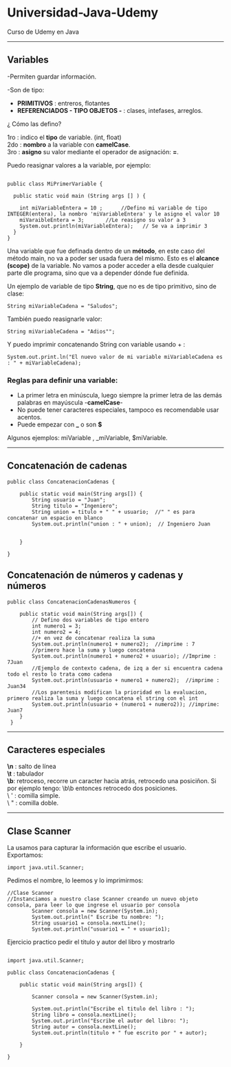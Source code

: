 # Universidad-Java-Udemy

Curso de Udemy en Java

---


## Variables

-Permiten guardar información. <br>

-Son de tipo: 
   * **PRIMITIVOS** : entreros, flotantes 
   * **REFERENCIADOS - TIPO OBJETOS -** : clases, intefases, arreglos. <br>

¿ Cómo las defino? <br>

1ro : indico el **tipo** de variable. (int, float)<br>
2do : **nombro** a la variable con **camelCase**.<br>
3ro : **asigno** su valor mediante el operador de asignación: **=**.<br>

Puedo reasignar valores a la variable, por ejemplo: <br>

```

public class MiPrimerVariable {
  
  public static void main (String args [] ) {
    
    int miVariableEntera = 10 ;      //Defino mi variable de tipo INTEGER(entera), la nombro 'miVariableEntera' y le asigno el valor 10
    miVaraibleEntera = 3;       //Le reasigno su valor a 3
    System.out.println(miVariableEntera);   // Se va a imprimir 3
  }
}
```
Una variable que fue definada dentro de un **método**, en este caso del método main, no va a poder ser usada fuera del mismo. Esto es el **alcance (scope)** de la variable. No vamos a poder acceder a ella desde cualquier parte dle programa, sino que va a depender dónde fue definida.<br>

Un ejemplo de variable de tipo **String**, que no es de tipo primitivo, sino de clase: <br>
```
String miVariableCadena = "Saludos";
```
También puedo reasignarle valor: <br>
```
String miVariableCadena = "Adios"";
```
Y puedo imprimir concatenando String con variable usando + : <br>
```
System.out.print.ln("El nuevo valor de mi variable miVariableCadena es : " + miVariableCadena);
```

### Reglas para definir una variable:

  * La primer letra en minúscula, luego siempre la primer letra de las demás palabras en mayúscula -**camelCase**-
  * No puede tener caracteres especiales, tampoco es recomendable usar acentos.
  * Puede empezar con **_** o son **$**
  
Algunos ejemplos: miVariable , _miVariable, $miVariable.  

---

## Concatenación de cadenas

```
public class ConcatenacionCadenas {
    
    public static void main(String args[]) {
        String usuario = "Juan";
        String titulo = "Ingeniero";
        String union = titulo + " " + usuario;  //" " es para concatenar un espacio en blanco
        System.out.println("union : " + union);  // Ingeniero Juan
    
    
    }
 
}
```
## Concatenación de números y cadenas y números

```
public class ConcatenacionCadenasNumeros {
    
    public static void main(String args[]) {
        // Defino dos variables de tipo entero
        int numero1 = 3;
        int numero2 = 4;
        //+ en vez de concatenar realiza la suma
        System.out.println(numero1 + numero2);  //imprime : 7
        //primero hace la suma y luego concatena
        System.out.println(numero1 + numero2 + usuario); //Imprime : 7Juan
        //Ejemplo de contexto cadena, de izq a der si encuentra cadena todo el resto lo trata como cadena
        System.out.println(usuario + numero1 + numero2);  //imprime : Juan34
        //Los parentesis modifican la prioridad en la evaluacion, primero realiza la suma y luego concatena el string con el int
        System.out.println(usuario + (numero1 + numero2)); //imprime: Juan7  
    }
 }   
```        

---

## Caracteres especiales

**\n** : salto de línea <br>
**\t** : tabulador  <br> 
**\b**: retroceso, recorre un caracter hacia atrás, retrocedo una posiciñon. Si por ejemplo tengo: \b\b entonces retrocedo dos posiciones.  <br> 
\ ' : comilla simple. <br> 
\ " : comilla doble. <br>

---

## Clase Scanner

La usamos para capturar la información que escribe el usuario. <br>
Exportamos: <br>
```
import java.util.Scanner;
```
Pedimos el nombre, lo leemos y lo imprimirmos: <br>
```
//Clase Scanner
//Instanciamos a nuestro clase Scanner creando un nuevo objeto consola, para leer lo que ingrese el usuario por consola
        Scanner consola = new Scanner(System.in);
        System.out.println(" Escribe tu nombre: ");
        String usuario1 = consola.nextLine();
        System.out.println("usuario1 = " + usuario1);
```

Ejercicio practico pedir el titulo y autor del libro y mostrarlo

```

import java.util.Scanner;

public class ConcatenacionCadenas {

    public static void main(String args[]) {
    
        Scanner consola = new Scanner(System.in);
        
        System.out.println("Escribe el titulo del libro : ");
        String libro = consola.nextLine();
        System.out.println("Escribe el autor del libro: ");
        String autor = consola.nextLine();
        System.out.println(titulo + " fue escrito por " + autor);

    }

}
```
